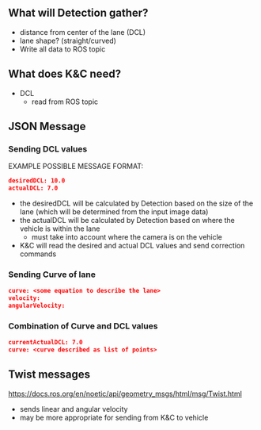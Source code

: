 ## What will Detection gather?
- distance from center of the lane (DCL)
- lane shape? (straight/curved)
- Write all data to ROS topic

## What does K&C need?
- DCL
	- read from ROS topic

## JSON Message

### Sending DCL values
EXAMPLE POSSIBLE MESSAGE FORMAT:
```json
desiredDCL: 10.0
actualDCL: 7.0
```
- the desiredDCL will be calculated by Detection based on the size of the lane (which will be determined from the input image data)
- the actualDCL will be calculated by Detection based on where the vehicle is within the lane
	- must take into account where the camera is on the vehicle
- K&C will read the desired and actual DCL values and send correction commands

### Sending Curve of lane
```json
curve: <some equation to describe the lane>
velocity: 
angularVelocity:
```


### Combination of Curve and DCL values
```json
currentActualDCL: 7.0
curve: <curve described as list of points>
```


## Twist messages
https://docs.ros.org/en/noetic/api/geometry_msgs/html/msg/Twist.html
- sends linear and angular velocity
- may be more appropriate for sending from K&C to vehicle

